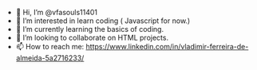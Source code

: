 - 👋 Hi, I’m @vfasouls11401
- 👀 I’m interested in learn coding ( Javascript for now.)
- 🌱 I’m currently learning the basics of coding.
- 💞️ I’m looking to collaborate on HTML projects.
- 📫 How to reach me: https://www.linkedin.com/in/vladimir-ferreira-de-almeida-5a2716233/

<!---
vfasouls11401/vfasouls11401 is a ✨ special ✨ repository because its `README.md` (this file) appears on your GitHub profile.
You can click the Preview link to take a look at your changes.
--->
